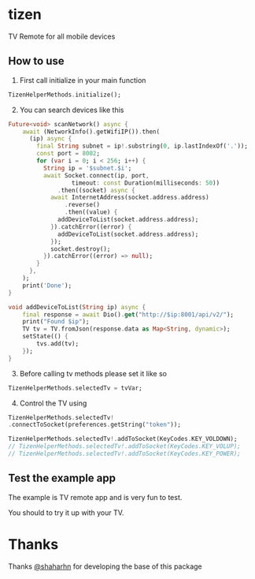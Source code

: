 # tizen

TV Remote for all mobile devices


## How to use

1. First call initialize in your main function

```dart
TizenHelperMethods.initialize();
```

2. You can search devices like this

```dart
Future<void> scanNetwork() async {
    await (NetworkInfo().getWifiIP()).then(
      (ip) async {
        final String subnet = ip!.substring(0, ip.lastIndexOf('.'));
        const port = 8002;
        for (var i = 0; i < 256; i++) {
          String ip = '$subnet.$i';
          await Socket.connect(ip, port,
                  timeout: const Duration(milliseconds: 50))
              .then((socket) async {
            await InternetAddress(socket.address.address)
                .reverse()
                .then((value) {
              addDeviceToList(socket.address.address);
            }).catchError((error) {
              addDeviceToList(socket.address.address);
            });
            socket.destroy();
          }).catchError((error) => null);
        }
      },
    );
    print('Done');
}

void addDeviceToList(String ip) async {
    final response = await Dio().get("http://$ip:8001/api/v2/");
    print("Found $ip");
    TV tv = TV.fromJson(response.data as Map<String, dynamic>);
    setState(() {
        tvs.add(tv);
    });
}
```

3. Before calling tv methods please set it like so

```dart
TizenHelperMethods.selectedTv = tvVar;
```


4. Control the TV using 

```dart
TizenHelperMethods.selectedTv!
.connectToSocket(preferences.getString("token"));

TizenHelperMethods.selectedTv!.addToSocket(KeyCodes.KEY_VOLDOWN);
// TizenHelperMethods.selectedTv!.addToSocket(KeyCodes.KEY_VOLUP);
// TizenHelperMethods.selectedTv!.addToSocket(KeyCodes.KEY_POWER);
```


## Test the example app
The example is TV remote app and is very fun to test.

You should to try it up with your TV.



# Thanks
Thanks [@shaharhn](https://github.com/shaharhn) for developing the base of this package